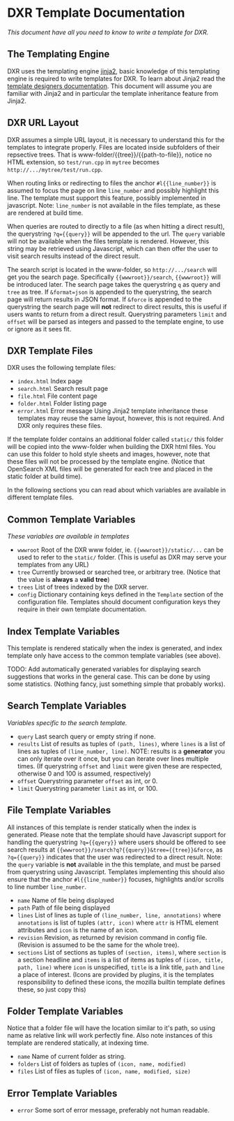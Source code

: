 DXR Template Documentation
==========================
_This document have all you need to know to write a template for DXR._


The Templating Engine
---------------------
DXR uses the templating engine [jinja2](http://jinja.pocoo.org), basic knowledge
of this templating engine is required to write templates for DXR.
To learn about Jinja2 read the [template designers documentation](jinja.pocoo.org/docs/templates/).
This document will assume you are familiar with Jinja2 and in particular the 
template inheritance feature from Jinja2.

DXR URL Layout
--------------
DXR assumes a simple URL layout, it is necessary to understand this for the
templates to integrate properly. Files are located inside subfolders of their
repsective trees. That is www-folder/{{tree}}/{{path-to-file}}, notice no HTML
extension, so `test/run.cpp` in `mytree` becomes `http://.../mytree/test/run.cpp`.

When routing links or redirecting to files the anchor `#l{{line_number}}` is
assumed to focus the page on line `line_number` and possibly highlight this line.
The template must support this feature, possibly implemented in javascript.
Note: `line_number` is not available in the files template, as these are
rendered at build time.

When queries are routed to directly to a file (as when hitting a direct result),
the querystring `?q={{query}}` will be appended to the url. The `query` variable
will not be available when the files template is rendered. However, this string
may be retrieved using Javascript, which can then offer the user to visit search
results instead of the direct result.

The search script is located in the www-folder, so `http://.../search` will get
you the search page. Specifically `{{wwwroot}}/search`, `{{wwwroot}}` will be
introduced later. The search page takes the querystring `q` as query and `tree`
as tree. If `&format=json` is appended to the querystring, the search page will
return results in JSON format. If `&force` is appended to the querystring the
search page will **not** redirect to direct results, this is useful if users
wants to return from a direct result.
Querystring parameters `limit` and `offset` will be parsed as integers and
passed to the template engine, to use or ignore as it sees fit.


DXR Template Files
------------------
DXR uses the following template files:
 - `index.html`        Index page
 - `search.html`       Search result page
 - `file.html`         File content page
 - `folder.html`       Folder listing page
 - `error.html`        Error message
Using Jinja2 template inheritance these templates may reuse the same layout,
however, this is not required. And DXR only requires these files.

If the template folder contains an additional folder called `static/` this
folder will be copied into the www-folder when building the DXR html files.
You can use this folder to hold style sheets and images, however, note that
these files will not be processed by the template engine.
(Notice that OpenSearch XML files will be generated for each tree and placed in
 the static folder at build time).

In the following sections you can read about which variables are available in
different template files.


Common Template Variables
-------------------------
_These variables are available in templates_

 - `wwwroot`         Root of the DXR www folder, ie. `{{wwwroot}}/static/...`
                     can be used to refer to the `static/` folder.
                     (This is useful as DXR may serve your templates from any URL)
 - `tree`            Currently browsed or searched tree, or arbitrary tree.
                     (Notice that the value is **always** a **valid tree**)
 - `trees`           List of trees indexed by the DXR server.
 - `config`          Dictionary containing keys defined in the `Template`
                     section of the configuration file. Templates should
                     document configuration keys they require in their own
                     template documentation.

Index Template Variables
------------------------
This template is rendered statically when the index is generated, and index template
only have access to the common template variables (see above).

TODO: Add automatically generated variables for displaying search suggestions that
      works in the general case. This can be done by using some statistics.
      (Nothing fancy, just something simple that probably works).


Search Template Variables
-------------------------
_Variables specific to the search template._
 - `query`           Last search query or empty string if none.
 - `results`         List of results as tuples of `(path, lines)`, where `lines`
                     is a list of lines as tuples of `(line_number, line)`.
                     NOTE: results is a **generator** you can only iterate over
                     it once, but you can iterate over lines multiple times.
                     (If querystring `offset` and `limit` were given these are
                     respected, otherwise 0 and 100 is assumed, respectively)
 - `offset`          Querystring parameter `offset` as int, or 0.
 - `limit`           Querystring parameter `limit` as int, or 100.


File Template Variables
-----------------------
All instances of this template is render statically when the index is generated.
Please note that the template should have Javascript support for handling the
querystring `?q={{qyery}}` where users should be offered to see search results at
`{{wwwroot}}/search?q?{{query}}&tree={{tree}}&force`, as `?q={{query}}`
indicates that the user was redirected to a direct result.
Note: the `query` variable is **not** available in the this template, and must
be parsed from querystring using Javascript.
Templates implementing this should also ensure that the anchor `#l{{line_number}}`
focuses, highlights and/or scrolls to line number `line_number`.

 - `name`            Name of file being displayed
 - `path`            Path of file being displayed
 - `lines`           List of lines as tuple of `(line_number, line, annotations)`
                     where `annotations` is list of tuples `(attr, icon)` where
                     `attr` is HTML element attributes and `icon` is the name of
                     an icon.
 - `revision`        Revision, as returned by revision command in config file.
                     (Revision is assumed to be the same for the whole tree).
 - `sections`        List of sections as tuples of `(section, items)`, where
                     `section` is a section headline and `items` is a list
                     of items as tuples of `(icon, title, path, line)` where
                     `icon` is unspecified, `title` is a link title, `path`
                     and `line` a place of interest.
                     (Icons are provided by plugins, it is the templates
                     responsibility to defined these icons, the mozilla builtin
                     template defines these, so just copy this)


Folder Template Variables
-------------------------
Notice that a folder file will have the location similar to it's path, so using
name as relative link will work perfectly fine.
Also note instances of this template are rendered statically, at indexing time.

 - `name`            Name of current folder as string.
 - `folders`         List of folders as tuples of `(icon, name, modified)`
 - `files`           List of files as tuples of `(icon, name, modified, size)`


Error Template Variables
------------------------

 - `error`           Some sort of error message, preferably not human readable.
